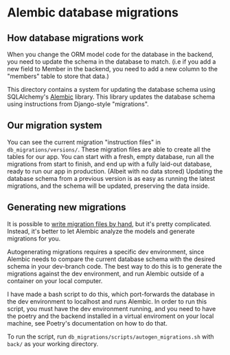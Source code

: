 # Alembic database migrations

## How database migrations work
When you change the ORM model code for the database in the backend, you need to update the schema in the database to match. 
(i.e if you add a new field to Member in the backend, you need to add a new column to the "members" table to store that data.)

This directory contains a system for updating the database schema using SQLAlchemy's 
[Alembic](https://alembic.sqlalchemy.org/en/latest/) library. 
This library updates the database schema using instructions from Django-style "migrations". 

## Our migration system
You can see the current migration "instruction files" in `db_migrations/versions/`. 
These migration files are able to create all the tables for our app. 
You can start with a fresh, empty database, run all the migrations from start to finish, 
and end up with a fully laid-out database, ready to run our app in production. (Albeit with no data stored) 
Updating the database schema from a previous version is as easy as running the latest migrations,
and the schema will be updated, preserving the data inside.

## Generating new migrations
It is possible to [write migration files by hand](https://alembic.sqlalchemy.org/en/latest/tutorial.html#create-a-migration-script),
but it's pretty complicated. Instead, it's better to let Alembic analyze the models and generate migrations for you.

Autogenerating migrations requires a specific dev environment, 
since Alembic needs to compare the current database schema with the desired schema in your dev-branch code.
The best way to do this is to generate the migrations against the dev environment, 
and run Alembic outside of a container on your local computer.

I have made a bash script to do this, which port-forwards the database in the dev environment to localhost and runs Alembic.
In order to run this script, you must have the dev environment running, 
and you need to have the poetry and the backend installed in a virtual enviroment on your local machine, 
see Poetry's documentation on how to do that.

To run the script, run `db_migrations/scripts/autogen_migrations.sh` with `back/` as your working directory.

